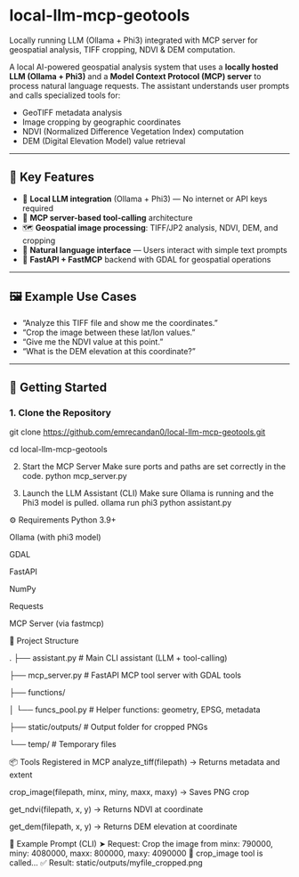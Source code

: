 # local-llm-mcp-geotools
Locally running LLM (Ollama + Phi3) integrated with MCP server for geospatial analysis, TIFF cropping, NDVI &amp; DEM computation.


A local AI-powered geospatial analysis system that uses a **locally hosted LLM (Ollama + Phi3)** and a **Model Context Protocol (MCP) server** to process natural language requests. The assistant understands user prompts and calls specialized tools for:

- GeoTIFF metadata analysis  
- Image cropping by geographic coordinates  
- NDVI (Normalized Difference Vegetation Index) computation  
- DEM (Digital Elevation Model) value retrieval

---

## 🔧 Key Features

- 🧠 **Local LLM integration** (Ollama + Phi3) — No internet or API keys required  
- 🔌 **MCP server-based tool-calling** architecture  
- 🗺️ **Geospatial image processing**: TIFF/JP2 analysis, NDVI, DEM, and cropping  
- 💬 **Natural language interface** — Users interact with simple text prompts  
- 📂 **FastAPI + FastMCP** backend with GDAL for geospatial operations  

---

## 🖼️ Example Use Cases

- “Analyze this TIFF file and show me the coordinates.”  
- “Crop the image between these lat/lon values.”  
- “Give me the NDVI value at this point.”  
- “What is the DEM elevation at this coordinate?”

---

## 🚀 Getting Started

### 1. Clone the Repository

git clone https://github.com/emrecandan0/local-llm-mcp-geotools.git

cd local-llm-mcp-geotools


2. Start the MCP Server
Make sure ports and paths are set correctly in the code.
python mcp_server.py


3. Launch the LLM Assistant (CLI)
Make sure Ollama is running and the Phi3 model is pulled.
ollama run phi3
python assistant.py


⚙️ Requirements
Python 3.9+

Ollama (with phi3 model)

GDAL

FastAPI

NumPy

Requests

MCP Server (via fastmcp)







📁 Project Structure

.
├── assistant.py           # Main CLI assistant (LLM + tool-calling)

├── mcp_server.py          # FastAPI MCP tool server with GDAL tools

├── functions/

│   └── funcs_pool.py      # Helper functions: geometry, EPSG, metadata

├── static/outputs/        # Output folder for cropped PNGs

└── temp/                  # Temporary files





📦 Tools Registered in MCP
analyze_tiff(filepath) → Returns metadata and extent

crop_image(filepath, minx, miny, maxx, maxy) → Saves PNG crop

get_ndvi(filepath, x, y) → Returns NDVI at coordinate

get_dem(filepath, x, y) → Returns DEM elevation at coordinate




🧪 Example Prompt (CLI)
➤ Request: Crop the image from minx: 790000, miny: 4080000, maxx: 800000, maxy: 4090000
🔧 crop_image tool is called...
✅ Result: static/outputs/myfile_cropped.png

